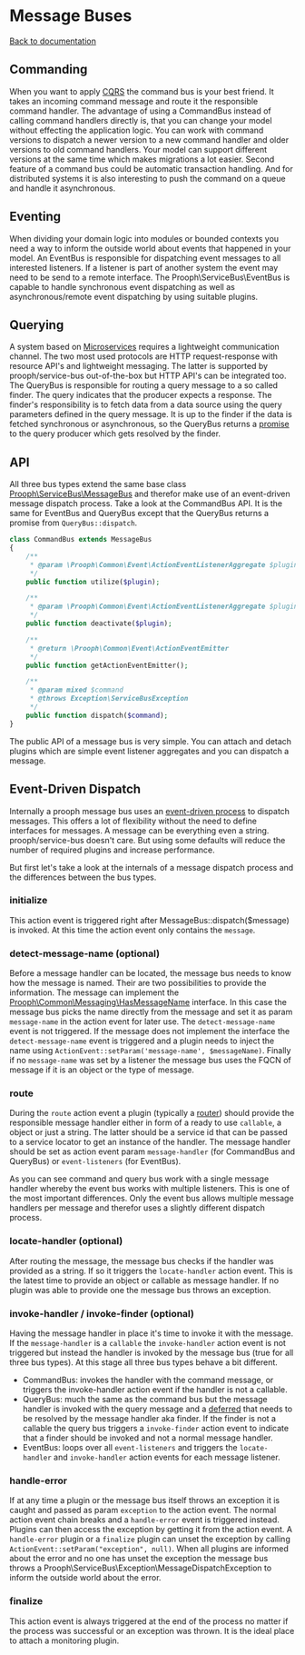 # Message Buses

[Back to documentation](../README.md#documentation)

## Commanding

When you want to apply [CQRS](http://cqrs.files.wordpress.com/2010/11/cqrs_documents.pdf) the command bus is your best friend.
It takes an incoming command message and route it the responsible command handler.
The advantage of using a CommandBus instead of calling command handlers directly is, that you can change your model without effecting
the application logic. You can work with command versions to dispatch a newer version to a new command handler and older
versions to old command handlers. Your model can support different versions at the same time which makes migrations a lot easier.
Second feature of a command bus could be automatic transaction handling.
And for distributed systems it is also interesting to push the command on a queue and handle it asynchronous.

## Eventing

When dividing your domain logic into modules or bounded contexts you need a way to inform the outside world
about events that happened in your model.
An EventBus is responsible for dispatching event messages to all interested listeners. If a listener is part of another system
the event may need to be send to a remote interface. The Prooph\ServiceBus\EventBus is capable to handle synchronous event
dispatching as well as asynchronous/remote event dispatching by using suitable plugins.

## Querying

A system based on [Microservices](http://martinfowler.com/articles/microservices.html) requires a lightweight communication channel.
The two most used protocols are HTTP request-response with resource API's and lightweight messaging. The latter is supported by prooph/service-bus
out-of-the-box but HTTP API's can be integrated too.
The QueryBus is responsible for routing a query message to a so called finder. The query indicates that the producer expects a response.
The finder's responsibility is to fetch data from a data source using the query parameters defined in the query message. It is up to the finder if the data is fetched synchronous
or asynchronous, so the QueryBus returns a [promise](https://github.com/reactphp/promise) to the query producer which gets resolved by the finder.

## API

All three bus types extend the same base class [Prooph\ServiceBus\MessageBus](../MessageBus.php) and therefor make use of an event-driven message dispatch process.
Take a look at the CommandBus API. It is the same for EventBus and QueryBus except that the QueryBus returns a promise from `QueryBus::dispatch`.

```php
class CommandBus extends MessageBus
{
    /**
     * @param \Prooph\Common\Event\ActionEventListenerAggregate $plugin
     */
    public function utilize($plugin);

    /**
     * @param \Prooph\Common\Event\ActionEventListenerAggregate $plugin
     */
    public function deactivate($plugin);

    /**
     * @return \Prooph\Common\Event\ActionEventEmitter
     */
    public function getActionEventEmitter();

    /**
     * @param mixed $command
     * @throws Exception\ServiceBusException
     */
    public function dispatch($command);
}
```

The public API of a message bus is very simple. You can attach and detach plugins which are simple event listener aggregates
and you can dispatch a message.

## Event-Driven Dispatch

Internally a prooph message bus uses an [event-driven process](https://github.com/prooph/common#actioneventemitter) to dispatch messages.
This offers a lot of flexibility without the need to define interfaces for messages.
A message can be everything even a string. prooph/service-bus doesn't care. But using some defaults will reduce the
number of required plugins and increase performance.

But first let's take a look at the internals of a message dispatch process and the differences between the bus types.

### initialize

This action event is triggered right after MessageBus::dispatch($message) is invoked. At this time the action event only contains the `message`.

### detect-message-name (optional)

Before a message handler can be located, the message bus needs to know how the message is named. Their are two
possibilities to provide the information. The message can implement the [Prooph\Common\Messaging\HasMessageName](https://github.com/prooph/common/blob/master/src/Messaging/HasMessageName.php) interface.
In this case the message bus picks the name directly from the message and set it as param `message-name` in the action event for later use. The `detect-message-name` event is not triggered. If the message
does not implement the interface the `detect-message-name` event is triggered and a plugin needs to inject the name using `ActionEvent::setParam('message-name', $messageName)`.
Finally if no `message-name` was set by a listener the message bus uses the FQCN of message if it is an object or the type of message.

### route

During the `route` action event a plugin (typically a [router](plugins.md#routers)) should provide the responsible message handler either in form of a ready to use `callable`, a object or just a string.
The latter should be a service id that can be passed to a service locator to get an instance of the handler.
The message handler should be set as action event param `message-handler` (for CommandBus and QueryBus) or `event-listeners` (for EventBus).

As you can see command and query bus work with a single message handler whereby the event bus works with multiple listeners.
This is one of the most important differences. Only the event bus allows multiple message handlers per message and therefor uses
a slightly different dispatch process.

### locate-handler (optional)

After routing the message, the message bus checks if the handler was provided as a string. If so it triggers the
`locate-handler` action event. This is the latest time to provide an object or callable as message handler. If no plugin was able to provide one the message bus throws an exception.

### invoke-handler / invoke-finder (optional)

Having the message handler in place it's time to invoke it with the message. If the `message-handler` is a `callable` the `invoke-handler` action event is not triggered but instead
the handler is invoked by the message bus (true for all three bus types).
At this stage all three bus types behave a bit different.

- CommandBus: invokes the handler with the command message, or triggers the invoke-handler action event if the handler is not a callable.
- QueryBus: much the same as the command bus but the message handler is invoked with the query message and a [deferred](https://github.com/reactphp/promise/blob/master/src/Deferred.php)
that needs to be resolved by the message handler aka finder. If the finder is not a callable the query bus triggers a `invoke-finder` action event to indicate
that a finder should be invoked and not a normal message handler.
- EventBus: loops over all `event-listeners` and triggers the `locate-handler` and `invoke-handler` action events for each message listener.

### handle-error

If at any time a plugin or the message bus itself throws an exception it is caught and passed as param `exception` to the action event. The normal action event chain breaks and a
`handle-error` event is triggered instead. Plugins can then access the exception by getting it from the action event.
A `handle-error` plugin or a `finalize` plugin can unset the exception by calling `ActionEvent::setParam("exception", null)`.
When all plugins are informed about the error and no one has unset the exception the message bus throws a Prooph\ServiceBus\Exception\MessageDispatchException to inform the outside world about the error.

### finalize

This action event is always triggered at the end of the process no matter if the process was successful or an exception was thrown. It is the ideal place to
attach a monitoring plugin.

